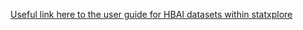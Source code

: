 [Useful link here to the user guide for HBAI datasets within statxplore](https://www.gov.uk/government/publications/households-below-average-income-statistics-on-stat-xplore-user-guide/households-below-average-income-statistics-on-stat-xplore-user-guide)
